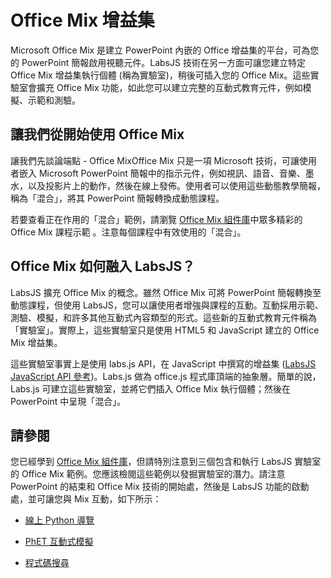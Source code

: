 # <a name="office-mix-add-ins"></a>Office Mix 增益集




Microsoft Office Mix 是建立 PowerPoint 內嵌的 Office 增益集的平台，可為您的 PowerPoint 簡報啟用視聽元件。LabsJS 技術在另一方面可讓您建立特定 Office Mix 增益集執行個體 (稱為實驗室)，稍後可插入您的 Office Mix。這些實驗室會擴充 Office Mix 功能，如此您可以建立完整的互動式教育元件，例如模擬、示範和測驗。

## <a name="let's-start-with-office-mix"></a>讓我們從開始使用 Office Mix

讓我們先談論端點 - Office MixOffice Mix 只是一項 Microsoft 技術，可讓使用者嵌入 Microsoft PowerPoint 簡報中的指示元件，例如視訊、語音、音樂、墨水，以及投影片上的動作，然後在線上發佈。使用者可以使用這些動態教學簡報，稱為「混合」，將其 PowerPoint 簡報轉換成動態課程。

若要查看正在作用的「混合」範例，請瀏覽 [Office Mix 組件庫](https://mix.office.com/Gallery)中眾多精彩的 Office Mix 課程示範 。注意每個課程中有效使用的「混合」。


## <a name="how-does-labsjs-fit-in-with-office-mix?"></a>Office Mix 如何融入 LabsJS？

LabsJS 擴充 Office Mix 的概念。雖然 Office Mix 可將 PowerPoint 簡報轉換至動態課程，但使用 LabsJS，您可以讓使用者增強與課程的互動。互動採用示範、測驗、模擬，和許多其他互動式內容類型的形式。這些新的互動式教育元件稱為「實驗室」。實際上，這些實驗室只是使用 HTML5 和 JavaScript 建立的 Office Mix 增益集。

這些實驗室事實上是使用 labs.js API，在 JavaScript 中撰寫的增益集 ([LabsJS JavaScript API 參考](../../../reference/office-mix/labsjs-javascript-api-reference.md))。Labs.js 做為 office.js 程式庫頂端的抽象層。簡單的說，Labs.js 可建立這些實驗室，並將它們插入 Office Mix 執行個體；然後在 PowerPoint 中呈現「混合」。


## <a name="take-a-look"></a>請參閱

您已經學到 [Office Mix 組件庫](https://mix.office.com/Gallery)，但請特別注意到三個包含和執行 LabsJS 實驗室的 Office Mix 範例。您應該檢閱這些範例以發掘實驗室的潛力。請注意 PowerPoint 的結束和 Office Mix 技術的開始處，然後是 LabsJS 功能的啟動處，並可讓您與 Mix 互動，如下所示：


- [線上 Python 導覽](https://mix.office.com/watch/1tkuqw9i7m4jr)
    
- [PhET 互動式模擬](https://mix.office.com/watch/obibkt80fj52)
    
- [程式碼搜尋](https://mix.office.com/watch/q4tnp5au9mbo)
    

